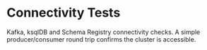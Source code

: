 # Connectivity Tests

Kafka, ksqlDB and Schema Registry connectivity checks.
A simple producer/consumer round trip confirms the cluster is accessible.
